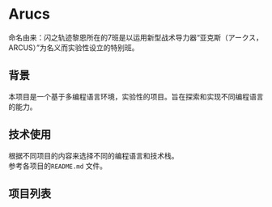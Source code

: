 # Arucs
命名由来：闪之轨迹黎恩所在的7班是以运用新型战术导力器“亚克斯（アークス，ARCUS）”为名义而实验性设立的特别班。

## 背景
本项目是一个基于多编程语言环境，实验性的项目。旨在探索和实现不同编程语言的能力。

## 技术使用
根据不同项目的内容来选择不同的编程语言和技术栈。  
参考各项目的`README.md` 文件。

## 项目列表